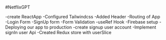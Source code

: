 
#NetflixGPT

-create ReactApp
-Configured Tailwindcss
-Added Header
-Routing of App
-Login Form
-SignUp form
-Form Validation
-useRef Hook
-Firebase setup
-Deploying our app to production
-create signup user account
-Implement signIn user Api
-Created Redux store with userSlice


